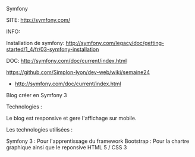 

Symfony

SITE: http://symfony.com/



INFO:

Installation de symfony:  http://symfony.com/legacy/doc/getting-started/1_4/fr/03-symfony-installation


DOC: http://symfony.com/doc/current/index.html

https://github.com/Simplon-lyon/dev-web/wiki/semaine24



+  http://symfony.com/doc/current/index.html





Blog créer en Symfony 3



Technologies :

Le blog est responsive et gere l'affichage sur mobile.

Les technologies utilisées :

  Symfony 3 : Pour l'apprentissage du framework
  Bootstrap : Pour la chartre graphique ainsi que le reponsive
  HTML 5 / CSS 3
